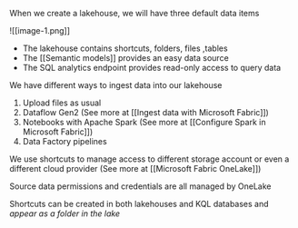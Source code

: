 When we create a lakehouse, we will have three default data items

![[image-1.png]]

- The lakehouse contains shortcuts, folders, files ,tables
- The [[Semantic models]] provides an easy data source
- The SQL analytics endpoint provides read-only access to query data

We have different ways to ingest data into our lakehouse

1. Upload files as usual
2. Dataflow Gen2 (See more at [[Ingest data with Microsoft Fabric]])
3. Notebooks with Apache Spark (See more at [[Configure Spark in Microsoft Fabric]])
4. Data Factory pipelines

We use shortcuts to manage access to different storage account or even a different cloud provider (See more at [[Microsoft Fabric OneLake]])

Source data permissions and credentials are all managed by OneLake

Shortcuts can be created in both lakehouses and KQL databases and *appear as a folder in the lake*